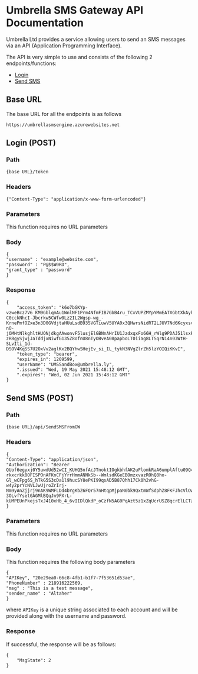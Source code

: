 # Umbrella SMS Gateway API Documentation

Umbrella Ltd provides a service allowing users to send an SMS messages via an API (Application Programming Interface).

The API is very simple to use and consists of the following 2 endpoints/functions:

 - [Login](#login-post)
 - [Send SMS](#send-sms-post)

## Base URL
The base URL for all the endpoints is as follows
    
    https://umbrellasmsengine.azurewebsites.net

## Login (POST)
### Path

    {base URL}/token

### Headers

    {"Content-Type": "application/x-www-form-urlencoded"}

### Parameters
This function requires no URL parameters

### Body

    {
    "username" : "example@website.com",
    "password" : "P@$$W0RD",
    "grant_type" : "password"
    }

### Response

    {
        "access_token": "k6o7bGKYp-vzweBcz7V6_KM9GblqmAu1WnlNF1Prm4NfmFIB7GbB4ru_TCxVUPZMYpYMmEATXGbtXkAyhrdSkAMyvbdy0Xv4_8IWYGo80_HnuTySge8qgcOcRYlqOQZ-C0cckNhcI-Jbcrkw5CWfw0Lz2IL2Wgsp-wg_-KrnePmfOZxe3n3D0GVdjtaHUuLsdB935VGTiuwV5UYA0x3QHwrsNidRT2LJUV7Nd6Kcyxsvj2lTq9Ggdf0SbDPAzVEHGKmCO3YI47a-nO-jOMHtNlkghltHUONjdkgAAwonvF5lusjElGBNnAHrIU1JzdxqxFo66H_rWlg9PDAJ51lsxPrENBkEHyWzJopuaSD029eUUW-zRBgySjwjJaTddjxNiwfG135Z8ofnU8nTyOBveA08papboLT0iiag8LTSqrN14n03WtH-SLvIti_1d-DSOV4KqSS7U2OxVv2aglKx2BQYhwSHejEv_si_IL_tykN3NVgZlrZh5lzYOIQiKKvI",
        "token_type": "bearer",
        "expires_in": 1209599,
        "userName": "UMSSandBox@umbrella.ly",
        ".issued": "Wed, 19 May 2021 15:48:12 GMT",
        ".expires": "Wed, 02 Jun 2021 15:48:12 GMT"
    }

## Send SMS (POST)
### Path

    {base URL}/api/SendSMSFromGW

### Headers
    
    {
    "Content-Type": "application/json",
    "Authorization": "Bearer QUof6egyxj0Y5uwdUd52wCI_KUHQ5nfAcJTnoktIOgkbhfAK2uFlomkRaA6umplAftu09Q4p1C-rkxcrkk8OFISPOnAFKnCFjYrrHmmANNkSb--WmlsdKGeEBOmzxvazROhQ8ho-Gl_wCFpg6S_hTkG5S3cDa1l9hucSY8ePKI99qsAD5B87Qhh17Ck0h2vhG-w4y2prYcNVLJwUjroZrIrj-Nm9yAnZjjrj9nAK9WMFLDd4bYgKbZ6FQr57nHtqpMjpaN0bk9QxtmWfSdphZ8FKFJhcVlOwKgeQX7rMleooiRN16ghPAKqpPNjsBSjsNZU_6aT4DEJOEzAtbvlwxN6Qw2ouepR8t6d2tl1AU1jnO51us7Q9B7TeBomesPUi5susm9qRjujV8-3OLvfYsetGAGMlBQqJn9FXrL-kUMPEUnPkejsTxJ410xHb_4_6vIIDlQkdP_oCzfN5AG0PqAzt5z1xZqUcrUSZ8qcrElLCTz_fhmJtdGPhTDci5gZu"
    }

### Parameters
This function requires no URL parameters

### Body
This function requires the following body parameters

    {
    "APIKey", "20e29ea0-66c8-4fb1-b1f7-7f53651d53ae",
    "PhoneNumber" : 218916222569,
    "msg" : "This is a test message",
    "sender_name" : "Altaher"
    }

where `APIKey` is a unique string associated to each account and will be provided along with the username and password.

### Response
If successful, the response will be as follows:

    {
        "MsgState": 2
    }